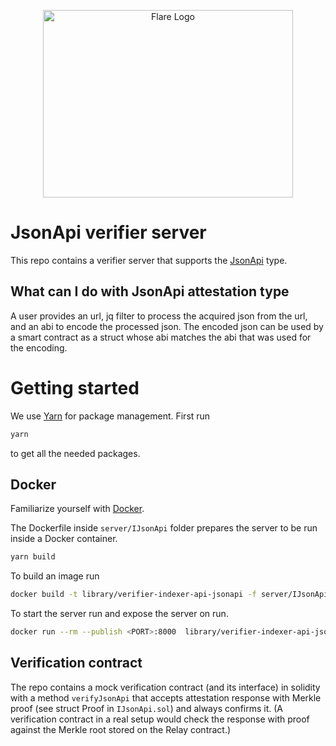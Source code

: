 <p align="center">
  <a href="https://flare.network/" target="blank"><img src="https://flare.network/wp-content/uploads/Artboard-1-1.svg" width="400" height="300" alt="Flare Logo" /></a>
</p>

# JsonApi verifier server

This repo contains a verifier server that supports the [JsonApi](./contracts/interfaces/types/IJsonApi.sol) type.

## What can I do with JsonApi attestation type

A user provides an url, jq filter to process the acquired json from the url, and an abi to encode the processed json.
The encoded json can be used by a smart contract as a struct whose abi matches the abi that was used for the encoding.

# Getting started

We use [Yarn](https://yarnpkg.com/) for package management.
First run

```bash
yarn
```

to get all the needed packages.

## Docker

Familiarize yourself with [Docker](https://www.docker.com/).

The Dockerfile inside `server/IJsonApi` folder prepares the server to be run inside a Docker container.

```zsh
yarn build
```

To build an image run

```zsh
docker build -t library/verifier-indexer-api-jsonapi -f server/IJsonApi/Dockerfile .
```

To start the server run and expose the server on <PORT> run.

```zsh
docker run --rm --publish <PORT>:8000  library/verifier-indexer-api-jsonapi
```

## Verification contract

The repo contains a mock verification contract (and its interface) in solidity with a method `verifyJsonApi` that accepts attestation response with Merkle proof (see struct Proof in `IJsonApi.sol`) and always confirms it.
(A verification contract in a real setup would check the response with proof against the Merkle root stored on the Relay contract.)
